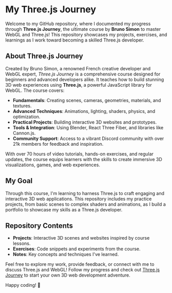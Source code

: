 # My Three.js Journey

Welcome to my GitHub repository, where I documented my progress through **Three.js Journey**, the ultimate course by **Bruno Simon** to master WebGL and Three.js! This repository showcases my projects, exercises, and learnings as I work toward becoming a skilled Three.js developer.

## About Three.js Journey
Created by Bruno Simon, a renowned French creative developer and WebGL expert, *Three.js Journey* is a comprehensive course designed for beginners and advanced developers alike. It teaches how to build stunning 3D web experiences using **Three.js**, a powerful JavaScript library for WebGL. The course covers:

- **Fundamentals**: Creating scenes, cameras, geometries, materials, and textures.
- **Advanced Techniques**: Animations, lighting, shaders, physics, and optimization.
- **Practical Projects**: Building interactive 3D websites and prototypes.
- **Tools & Integration**: Using Blender, React Three Fiber, and libraries like Cannon.js.
- **Community Support**: Access to a vibrant Discord community with over 21k members for feedback and inspiration.

With over 70 hours of video tutorials, hands-on exercises, and regular updates, the course equips learners with the skills to create immersive 3D visualizations, games, and web experiences.

## My Goal
Through this course, I'm learning to harness Three.js to craft engaging and interactive 3D web applications. This repository includes my practice projects, from basic scenes to complex shaders and animations, as I build a portfolio to showcase my skills as a Three.js developer.

## Repository Contents
- **Projects**: Interactive 3D scenes and websites inspired by course lessons.
- **Exercises**: Code snippets and experiments from the course.
- **Notes**: Key concepts and techniques I've learned.

Feel free to explore my work, provide feedback, or connect with me to discuss Three.js and WebGL! Follow my progress and check out [Three.js Journey](https://threejs-journey.com/) to start your own 3D web development adventure.

Happy coding! 🚀
